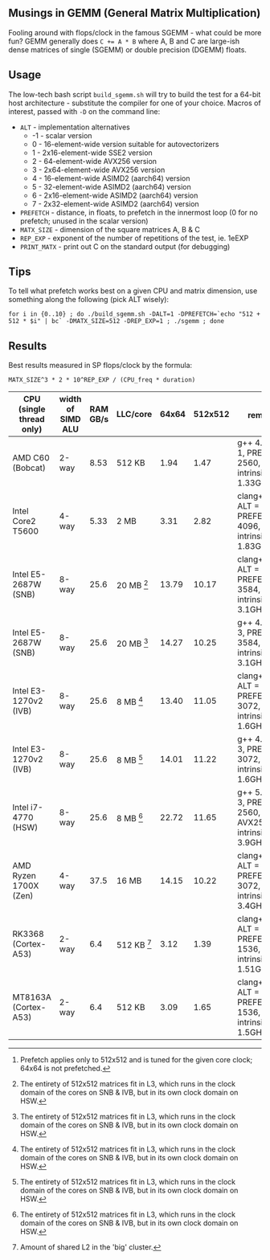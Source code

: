 Musings in GEMM (General Matrix Multiplication)
-----------------------------------------------

Fooling around with flops/clock in the famous SGEMM - what could be more fun? GEMM generally does `C += A * B` where A, B and C are large-ish dense matrices of single (SGEMM) or double precision (DGEMM) floats.

Usage
-----

The low-tech bash script `build_sgemm.sh` will try to build the test for a 64-bit host architecture - substitute the compiler for one of your choice. Macros of interest, passed with `-D` on the command line:

* `ALT` - implementation alternatives
	* -1 - scalar version
	*  0 - 16-element-wide version suitable for autovectorizers
	*  1 - 2x16-element-wide SSE2 version
	*  2 - 64-element-wide AVX256 version
	*  3 - 2x64-element-wide AVX256 version
	*  4 - 16-element-wide ASIMD2 (aarch64) version
	*  5 - 32-element-wide ASIMD2 (aarch64) version
	*  6 - 2x16-element-wide ASIMD2 (aarch64) version
	*  7 - 2x32-element-wide ASIMD2 (aarch64) version
* `PREFETCH` - distance, in floats, to prefetch in the innermost loop (0 for no prefetch; unused in the scalar version)
* `MATX_SIZE` - dimension of the square matrices A, B & C
* `REP_EXP` - exponent of the number of repetitions of the test, ie. 1eEXP
* `PRINT_MATX` - print out C on the standard output (for debugging)

Tips
----

To tell what prefetch works best on a given CPU and matrix dimension, use something along the following (pick ALT wisely):

	for i in {0..10} ; do ./build_sgemm.sh -DALT=1 -DPREFETCH=`echo "512 + 512 * $i" | bc` -DMATX_SIZE=512 -DREP_EXP=1 ; ./sgemm ; done

Results
-------

Best results measured in SP flops/clock by the formula:

	MATX_SIZE^3 * 2 * 10^REP_EXP / (CPU_freq * duration)

| CPU (single thread only)  | width of SIMD ALU | RAM GB/s  | LLC/core    | 64x64    | 512x512  | remarks [^1]                                                          |
| ------------------------- | ----------------- | --------- | ----------- | -------- | -------- | --------------------------------------------------------------------- |
| AMD C60 (Bobcat)          | 2-way             | 8.53      | 512 KB      | 1.94     | 1.47     | g++     4.8, ALT = 1, PREFETCH = 2560, SSE2 intrinsics, 1.33GHz       |
| Intel Core2 T5600         | 4-way             | 5.33      | 2 MB        | 3.31     | 2.82     | clang++ 3.4, ALT = 1, PREFETCH = 4096, SSE2 intrinsics, 1.83GHz       |
| Intel E5-2687W (SNB)      | 8-way             | 25.6      | 20 MB  [^2] | 13.79    | 10.17    | clang++ 3.6, ALT = 3, PREFETCH = 3584, AVX256 intrinsics, 3.1GHz      |
| Intel E5-2687W (SNB)      | 8-way             | 25.6      | 20 MB  [^2] | 14.27    | 10.25    | g++     4.8, ALT = 3, PREFETCH = 3584, AVX256 intrinsics, 3.1GHz      |
| Intel E3-1270v2 (IVB)     | 8-way             | 25.6      | 8 MB   [^2] | 13.40    | 11.05    | clang++ 3.6, ALT = 3, PREFETCH = 3072, AVX256 intrinsics, 1.6GHz      |
| Intel E3-1270v2 (IVB)     | 8-way             | 25.6      | 8 MB   [^2] | 14.01    | 11.22    | g++     4.8, ALT = 3, PREFETCH = 3072, AVX256 intrinsics, 1.6GHz      |
| Intel i7-4770 (HSW)       | 8-way             | 25.6      | 8 MB   [^2] | 22.72    | 11.65    | g++     5.1, ALT = 3, PREFETCH = 2560, AVX256+FMA3 intrinsics, 3.9GHz |
| AMD Ryzen 1700X (Zen)     | 4-way             | 37.5      | 16 MB       | 14.15    | 10.22    | clang++ 3.8, ALT = 3, PREFETCH = 3072, AVX256 intrinsics, 3.4GHz      |
| RK3368 (Cortex-A53)       | 2-way             | 6.4       | 512 KB [^3] | 3.12     | 1.39     | clang++ 3.6, ALT = 7, PREFETCH = 1536, ASIMD2 intrinsics, 1.51GHz     |
| MT8163A (Cortex-A53)      | 2-way             | 6.4       | 512 KB      | 3.09     | 1.65     | clang++ 3.6, ALT = 7, PREFETCH = 1536, ASIMD2 intrinsics, 1.5GHz      |

[^1]: Prefetch applies only to 512x512 and is tuned for the given core clock; 64x64 is not prefetched.  
[^2]: The entirety of 512x512 matrices fit in L3, which runs in the clock domain of the cores on SNB & IVB, but in its own clock domain on HSW.  
[^3]: Amount of shared L2 in the 'big' cluster.
